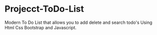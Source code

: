 # Projecct-ToDo-List
Modern To Do List that allows you to add delete and search todo's Using Html Css Bootstrap and Javascript. 
